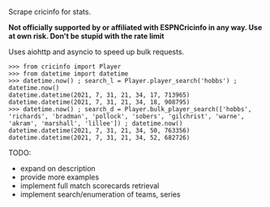 Scrape cricinfo for stats.  

**Not officially supported by or affiliated with ESPNCricinfo in any way.  Use at own risk.  Don't be stupid with the rate limit**

Uses aiohttp and asyncio to speed up bulk requests.

```
>>> from cricinfo import Player
>>> from datetime import datetime
>>> datetime.now() ; search_l = Player.player_search('hobbs') ; datetime.now()
datetime.datetime(2021, 7, 31, 21, 34, 17, 713965)
datetime.datetime(2021, 7, 31, 21, 34, 18, 908795)
>>> datetime.now() ; search_d = Player.bulk_player_search(['hobbs', 'richards', 'bradman', 'pollock', 'sobers', 'gilchrist', 'warne', 'akram', 'marshall', 'lillee']) ; datetime.now()
datetime.datetime(2021, 7, 31, 21, 34, 50, 763356)
datetime.datetime(2021, 7, 31, 21, 34, 52, 682726)
```

TODO:
* expand on description
* provide more examples
* implement full match scorecards retrieval
* implement search/enumeration of teams, series